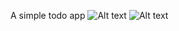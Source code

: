 A simple todo app
![Alt text](./screenshot/Screensh0t(17).png?raw=true "Without a todo")
![Alt text](./screenshot/Screensh0t(18).png?raw=true "Without some todo")
